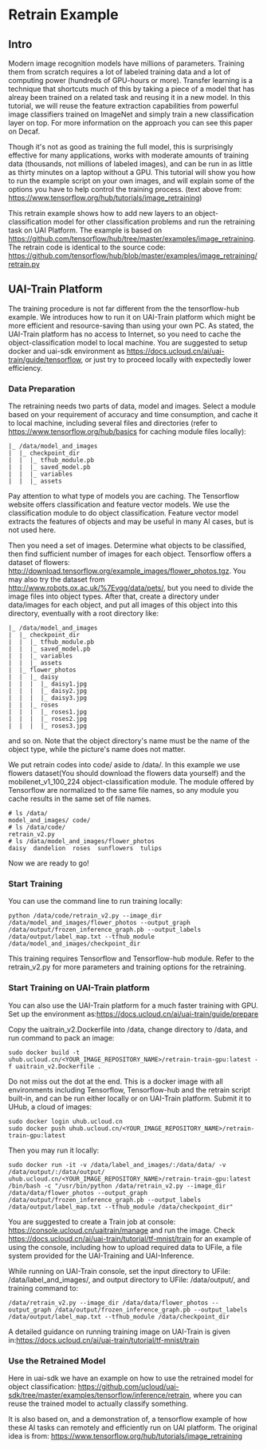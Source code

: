 # Retrain Example

## Intro
Modern image recognition models have millions of parameters. Training them from scratch requires a lot of labeled training data and a lot of computing power (hundreds of GPU-hours or more). Transfer learning is a technique that shortcuts much of this by taking a piece of a model that has alreay been trained on a related task and reusing it in a new model. In this tutorial, we will reuse the feature extraction capabilities from powerful image classifiers trained on ImageNet and simply train a new classification layer on top. For more information on the approach you can see this paper on Decaf.

Though it's not as good as training the full model, this is surprisingly effective for many applications, works with moderate amounts of training data (thousands, not millions of labeled images), and can be run in as little as thirty minutes on a laptop without a GPU. This tutorial will show you how to run the example script on your own images, and will explain some of the options you have to help control the training process.
(text above from: https://www.tensorflow.org/hub/tutorials/image_retraining)

This retrain example shows how to add new layers to an object-classification model for other classification problems and run the retraining task on UAI Platform. The example is based on https://github.com/tensorflow/hub/tree/master/examples/image_retraining. 
The retrain code is identical to the source code: https://github.com/tensorflow/hub/blob/master/examples/image_retraining/retrain.py

## UAI-Train Platform
The training procedure is not far different from the the tensorflow-hub example. We introduces how to run it on UAI-Train platform which might be more efficient and resource-saving than using your own PC. As stated, the UAI-Train platform has no access to Internet, so you need to cache the object-classification model to local machine. 
You are suggested to setup docker and uai-sdk environment as https://docs.ucloud.cn/ai/uai-train/guide/tensorflow, or just try to proceed locally with expectedly lower efficiency.

### Data Preparation
The retraining needs two parts of data, model and images. Select a module based on your requirement of accuracy and time consumption, and cache it to local machine, including several files and directories (refer to https://www.tensorflow.org/hub/basics for caching module files locally):
    
    |_ /data/model_and_images
    |  |_ checkpoint_dir
    |  |  |_ tfhub_module.pb
    |  |  |_ saved_model.pb
    |  |  |_ variables
    |  |  |_ assets
    
Pay attention to what type of models you are caching. The Tensorflow website offers classification and feature vector models. We use the classification module to do object classification. Feature vector model extracts the features of objects and may be useful in many AI cases, but is not used here.

Then you need a set of images. Determine what objects to be classified, then find sufficient number of images for each object. Tensorflow offers a dataset of flowers: http://download.tensorflow.org/example_images/flower_photos.tgz. You may also try the dataset from http://www.robots.ox.ac.uk/%7Evgg/data/pets/, but you need to divide the image files into object types. After that, create a directory under data/images for each object, and put all images of this object into this directory, eventually with a root directory like:
    
    |_ /data/model_and_images
    |  |_ checkpoint_dir
    |  |  |_ tfhub_module.pb
    |  |  |_ saved_model.pb
    |  |  |_ variables
    |  |  |_ assets
    |  |_ flower_photos
    |  |  |_ daisy
    |  |  |  |_ daisy1.jpg
    |  |  |  |_ daisy2.jpg
    |  |  |  |_ daisy3.jpg
    |  |  |_ roses
    |  |  |  |_ roses1.jpg
    |  |  |  |_ roses2.jpg
    |  |  |  |_ roses3.jpg

and so on. Note that the object directory's name must be the name of the object type, while the picture's name does not matter.

We put retrain codes into code/ aside to /data/. In this example we use flowers dataset(You should download the flowers data yourself) and the mobilenet_v1_100_224 object-classification module. The module offered by Tensorflow are normalized to the same file names, so any module you cache results in the same set of file names.

    # ls /data/
    model_and_images/ code/
    # ls /data/code/
    retrain_v2.py
    # ls /data/model_and_images/flower_photos
    daisy  dandelion  roses  sunflowers  tulips
    
Now we are ready to go!

### Start Training

You can use the command line to run training locally:

    python /data/code/retrain_v2.py --image_dir /data/model_and_images/flower_photos --output_graph /data/output/frozen_inference_graph.pb --output_labels /data/output/label_map.txt --tfhub_module /data/model_and_images/checkpoint_dir

This training requires Tensorflow and Tensorflow-hub module. Refer to the retrain_v2.py for more parameters and training options for the retraining. 

### Start Training on UAI-Train platform

You can also use the UAI-Train platform for a much faster training with GPU. Set up the environment as:https://docs.ucloud.cn/ai/uai-train/guide/prepare

Copy the uaitrain_v2.Dockerfile into /data, change directory to /data, and run command to pack an image: 

    sudo docker build -t uhub.ucloud.cn/<YOUR_IMAGE_REPOSITORY_NAME>/retrain-train-gpu:latest -f uaitrain_v2.Dockerfile .
    
Do not miss out the dot at the end. This is a docker image with all environments including Tensorflow, Tensorflow-hub and the retrain script built-in, and can be run either locally or on UAI-Train platform. Submit it to UHub, a cloud of images:
    
    sudo docker login uhub.ucloud.cn
    sudo docker push uhub.ucloud.cn/<YOUR_IMAGE_REPOSITORY_NAME>/retrain-train-gpu:latest
    
Then you may run it locally:

    sudo docker run -it -v /data/label_and_images/:/data/data/ -v /data/output/:/data/output/ uhub.ucloud.cn/<YOUR_IMAGE_REPOSITORY_NAME>/retrain-train-gpu:latest /bin/bash -c "/usr/bin/python /data/retrain_v2.py --image_dir /data/data/flower_photos --output_graph /data/output/frozen_inference_graph.pb --output_labels /data/output/label_map.txt --tfhub_module /data/checkpoint_dir"

You are suggested to create a Train job at console: https://console.ucloud.cn/uaitrain/manage and run the image. Check https://docs.ucloud.cn/ai/uai-train/tutorial/tf-mnist/train for an example of using the console, including how to upload required data to UFile, a file system provided for the UAI-Training and UAI-Inference. 

While running on UAI-Train console, set the input directory to UFile: /data/label_and_images/, and output directory to UFile: /data/output/, and training command to: 

    /data/retrain_v2.py --image_dir /data/data/flower_photos --output_graph /data/output/frozen_inference_graph.pb --output_labels /data/output/label_map.txt --tfhub_module /data/checkpoint_dir

A detailed guidance on running training image on UAI-Train is given in:https://docs.ucloud.cn/ai/uai-train/tutorial/tf-mnist/train

### Use the Retrained Model
Here in uai-sdk we have an example on how to use the retrained model for object classification: https://github.com/ucloud/uai-sdk/tree/master/examples/tensorflow/inference/retrain, where you can reuse the trained model to actually classify something.

It is also based on, and a demonstration of, a tensorflow example of how these AI tasks can remotely and efficiently run on UAI platform. The original idea is from: https://www.tensorflow.org/hub/tutorials/image_retraining



